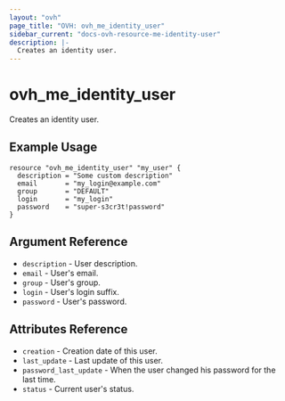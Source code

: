 ```yaml
---
layout: "ovh"
page_title: "OVH: ovh_me_identity_user"
sidebar_current: "docs-ovh-resource-me-identity-user"
description: |-
  Creates an identity user.
---
```


# ovh_me_identity_user

Creates an identity user.

## Example Usage

```hcl
resource "ovh_me_identity_user" "my_user" {
  description = "Some custom description"
  email       = "my_login@example.com"
  group       = "DEFAULT"
  login       = "my_login"
  password    = "super-s3cr3t!password"
}
```

## Argument Reference

* `description` - User description.
* `email` - User's email.
* `group` - User's group.
* `login` - User's login suffix.
* `password` - User's password.

## Attributes Reference

* `creation` - Creation date of this user.
* `last_update` - Last update of this user.
* `password_last_update` - When the user changed his password for the last time.
* `status` - Current user's status.

